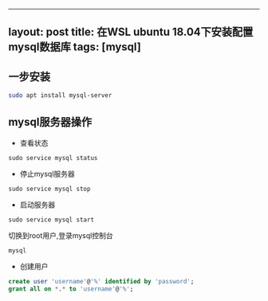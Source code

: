 
---
layout: post
title: 在WSL ubuntu 18.04下安装配置mysql数据库
tags: [mysql]
---

## 一步安装

```bash
sudo apt install mysql-server
```

## mysql服务器操作

* 查看状态

`sudo service mysql status`

* 停止mysql服务器

`sudo service mysql stop`

* 启动服务器

`sudo service mysql start`

切换到root用户,登录mysql控制台

`mysql`

* 创建用户

```sql
create user 'username'@'%' identified by 'password';
grant all on *.* to 'username'@'%';
```

